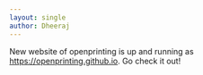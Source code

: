 ```yaml
---
layout: single
author: Dheeraj
---
```


New website of openprinting is up and running as https://openprinting.github.io. Go check it out!